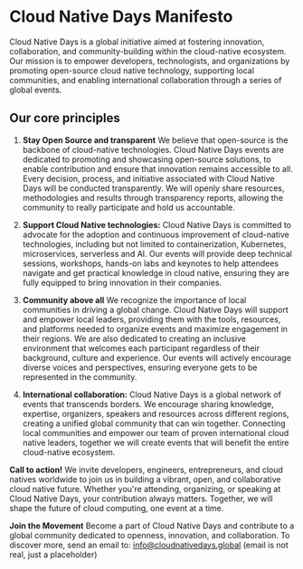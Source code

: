 # Cloud Native Days Manifesto

Cloud Native Days is a global initiative aimed at fostering innovation, collaboration, and community-building within the cloud-native ecosystem. Our mission is to empower developers, technologists, and organizations by promoting open-source cloud native technology, supporting local communities, and enabling international collaboration through a series of global events.

## Our core principles

1. **Stay Open Source and transparent**
   We believe that open-source is the backbone of cloud-native technologies. Cloud Native Days events are dedicated to promoting and showcasing open-source solutions, to enable contribution and ensure that innovation remains accessible to all.
   Every decision, process, and initiative associated with Cloud Native Days will be conducted transparently. We will openly share resources, methodologies and results through transparency reports, allowing the community to really participate and hold us accountable.

2. **Support Cloud Native technologies:**
   Cloud Native Days is committed to advocate for the adoption and continuous improvement of cloud-native technologies, including but not limited to containerization, Kubernetes, microservices, serverless and AI.
   Our events will provide deep technical sessions, workshops, hands-on labs and keynotes to help attendees navigate and get practical knowledge in cloud native, ensuring they are fully equipped to bring innovation in their companies.

3. **Community above all**
   We recognize the importance of local communities in driving a global change. Cloud Native Days will support and empower local leaders, providing them with the tools, resources, and platforms needed to organize events and maximize engagement in their regions.
   We are also dedicated to creating an inclusive environment that welcomes each participant regardless of their background, culture and experience. Our events will actively encourage diverse voices and perspectives, ensuring everyone gets to be represented in the community.

4. **International collaboration:**
   Cloud Native Days is a global network of events that transcends borders. We encourage sharing knowledge, expertise, organizers, speakers and resources across different regions, creating a unified global community that can win together.
   Connecting local communities and empower our team of proven international cloud native leaders, together we will create events that will benefit the entire cloud-native ecosystem.

**Call to action!**
We invite developers, engineers, entrepreneurs, and cloud natives worldwide to join us in building a vibrant, open, and collaborative cloud native future. Whether you're attending, organizing, or speaking at Cloud Native Days, your contribution always matters. Together, we will shape the future of cloud computing, one event at a time.

**Join the Movement**
Become a part of Cloud Native Days and contribute to a global community dedicated to openness, innovation, and collaboration.
To discover more, send an email to: info@cloudnativedays.global (email is not real, just a placeholder)
